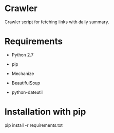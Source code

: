 # Crawler

Crawler script for fetching links with daily summary.

# Requirements

* Python 2.7
* pip

* Mechanize
* BeautifulSoup
* python-dateutil

# Installation with pip

pip install -r requirements.txt

